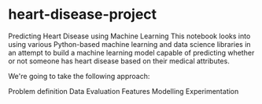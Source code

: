 # heart-disease-project
Predicting Heart Disease using Machine Learning This notebook looks into using various Python-based machine learning and data science libraries in an attempt to build a machine learning model capable of predicting whether or not someone has heart disease based on their medical attributes. 

We're going to take the following approach:

Problem definition
Data
Evaluation
Features
Modelling
Experimentation
